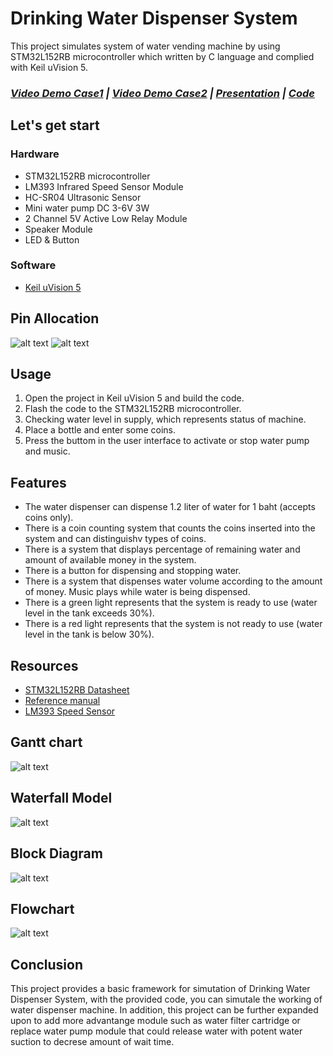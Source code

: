 # Drinking Water Dispenser System
This project simulates system of water vending machine by using STM32L152RB microcontroller which written by C language and complied with Keil uVision 5. 

### ***[Video Demo Case1](https://drive.google.com/file/d/1iu6bIr4y-yecUIYdDHN-dAcqR0RujI5v/view) | [Video Demo Case2](https://drive.google.com/file/d/1NFzwzWs4v0S7MbVlSmbyAGirEvFAqOMT/view)  |  [Presentation](https://docs.google.com/presentation/d/1CWizwTaAZ7ISeOlb7eEn23BdznnQlNRtSNP5hpScRiU/edit#slide=id.g2b753baf4a6_1_33)  |  [Code](https://github.com/annnoftx/2566-CPE311-Vinsmoke/blob/main/Project/src/main.c)***

## Let's get start
### Hardware
- STM32L152RB microcontroller
- LM393 Infrared Speed Sensor Module
- HC-SR04 Ultrasonic Sensor
- Mini water pump DC 3-6V 3W 
- 2 Channel 5V Active Low Relay Module
- Speaker Module
- LED & Button

### Software
- [Keil uVision 5](https://keil-vision.software.informer.com/5.0/ "Dowload Keil")

## Pin Allocation
![alt text](https://github.com/annnoftx/2566-CPE311-Vinsmoke/blob/main/pin_allocation.png)
![alt text](https://github.com/annnoftx/2566-CPE311-Vinsmoke/blob/main/pinallocation.png)

## Usage
1. Open the project in Keil uVision 5 and build the code.
2. Flash the code to the STM32L152RB microcontroller.
3. Checking water level in supply, which represents status of machine.
4. Place a bottle and enter some coins.
5. Press the buttom in the user interface to activate or stop water pump and music.

## Features
- The water dispenser can dispense 1.2 liter of water for 1 baht (accepts coins only).
- There is a coin counting system that counts the coins inserted into the system and can distinguishv types of coins.
- There is a system that displays percentage of remaining water and amount of available money in the system.
- There is a button for dispensing and stopping water.
- There is a system that dispenses water volume according to the amount of money.
Music plays while water is being dispensed.
- There is a green light represents that the system is ready to use (water level in the tank exceeds 30%).
- There is a red light represents that the system is not ready to use (water level in the tank is below 30%).

## Resources
- [STM32L152RB Datasheet](https://www.st.com/resource/en/datasheet/stm32l152rb.pdf)
- [Reference manual](https://www.st.com/resource/en/reference_manual/cd00240193-stm32l100xx-stm32l151xx-stm32l152xx-and-stm32l162xx-advanced-arm-based-32-bit-mcus-stmicroelectronics.pdf)
- [LM393 Speed Sensor](https://5.imimg.com/data5/VQ/DC/MY-1833510/lm393-motor-speed-measuring-sensor-module-for-arduino.pdf)

## Gantt chart
![alt text](https://github.com/annnoftx/2566-CPE311-Vinsmoke/blob/main/GanttChart.png)

## Waterfall Model
![alt text](https://github.com/annnoftx/2566-CPE311-Vinsmoke/blob/main/waterfall.png)

## Block Diagram
![alt text](https://github.com/annnoftx/2566-CPE311-Vinsmoke/blob/main/blockdiagram.png)


## Flowchart
![alt text](https://github.com/annnoftx/2566-CPE311-Vinsmoke/blob/main/FlowchartDiagram_CPE-311.drawio.png)

## Conclusion

This project provides a basic framework for simutation of Drinking Water Dispenser System, with the provided code, you can simutale the working of water dispenser machine. In addition, this project can be further expanded upon to add more advantange module such as water filter cartridge or replace water pump module that could release water with potent water suction to decrese amount of wait time.
